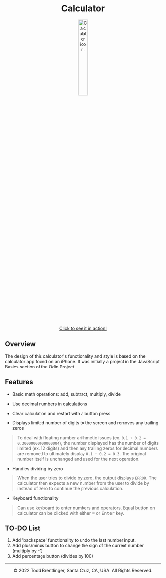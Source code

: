 <h1 align="center">Calculator</h1>

<p align="center">
    <a href="https://toddbrentlinger.github.io/odin-project/foundations/javascript-basics/project-calculator/">
        <img src="https://toddbrentlinger.github.io/odin-project/foundations/javascript-basics/project-calculator/favicon/android-chrome-192x192.png" width="25%" alt="Calculator icon."/>
        <div align="center">Click to see it in action!</div>
    </a>
</p>

## Overview

The design of this calculator's functionality and style is based on the calculator app found on an iPhone. It was initially a project in the JavaScript Basics section of the Odin Project.

## Features

- Basic math operations: add, subtract, multiply, divide

- Use decimal numbers in calculations

- Clear calculation and restart with a button press

- Displays limited number of digits to the screen and removes any trailing zeros

> To deal with floating number arithmetic issues (ex. `0.1 + 0.2 = 0.30000000000000004`), the number displayed
has the number of digits limited (ex. 12 digits) and then any trailing zeros for decimal numbers are removed
to ultimately display `0.1 + 0.2 = 0.3`. The original number itself is unchanged and used for the next operation.

- Handles dividing by zero

> When the user tries to divide by zero, the output displays `ERROR`. The calculator then expects a new number from the user to divide by instead of zero to continue the previous calculation.

- Keyboard functionality

> Can use keyboard to enter numbers and operators. Equal button on calculator can be clicked with either <kbd>=</kbd> or <kbd>Enter</kbd> key.

## TO-DO List

1. Add 'backspace' functionality to undo the last number input.
1. Add plus/minus button to change the sign of the current number (multiply by -1)
1. Add percentage button (divides by 100)

- - -
<p align="center">© 2022 Todd Brentlinger, Santa Cruz, CA, USA. All Rights Reserved.</p>